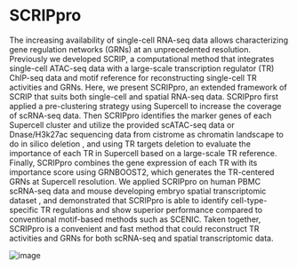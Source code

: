 # SCRIPpro
The increasing availability of single-cell RNA-seq data allows characterizing gene regulation networks (GRNs) at an unprecedented resolution. Previously we developed SCRIP, a computational method that integrates single-cell ATAC-seq data with a large-scale transcription regulator (TR) ChIP-seq data and motif reference for reconstructing single-cell TR activities and GRNs. Here, we present SCRIPpro, an extended framework of SCRIP that suits both single-cell and spatial RNA-seq data. SCRIPpro first applied a pre-clustering strategy using Supercell to increase the coverage of scRNA-seq data. Then SCRIPpro identifies the marker genes of each Supercell cluster and utilize the provided scATAC-seq data or Dnase/H3k27ac sequencing data from cistrome as chromatin landscape to do in silico deletion , and using TR targets deletion to evaluate the importance of each TR in Supercell based on a large-scale TR reference. Finally, SCRIPpro combines the gene expression of each TR with its importance score using GRNBOOST2, which generates the TR-centered GRNs at Supercell resolution. We applied SCRIPpro on human PBMC scRNA-seq data and mouse developing embryo spatial transcriptomic dataset , and demonstrated that SCRIPpro is able to identify cell-type-specific TR regulations and show superior performance compared to conventional motif-based methods such as SCENIC. Taken together, SCRIPpro is a convenient and fast method that could reconstruct TR activities and GRNs for both scRNA-seq and spatial transcriptomic data.

![image](https://github.com/xuyunfan9991/SCRIPpro/assets/143389390/cd7774ea-23ba-45d5-8923-1bca61cf148f)


